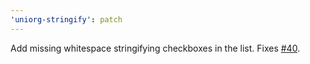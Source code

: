 ```yaml
---
'uniorg-stringify': patch
---
```


Add missing whitespace stringifying checkboxes in the list. Fixes [#40](https://github.com/rasendubi/uniorg/issues/40).
